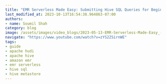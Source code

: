 ```yaml
---
title: "EMR Serverless Made Easy: Submitting Hive SQL Queries for Beginners with NYC Taxi Dataset"
last_modified_at: 2023-10-13T16:54:38.964863-07:00
authors:
- name: Soumil Shah
category: blog
image: /assets/images/video_blogs/2023-05-13-EMR-Serverless-Made-Easy_-Submitting-Hive-SQL-Queries-for-Beginners-with-NYC-Taxi-Dataset.png
navigate: "https://www.youtube.com/watch?v=zYS2ZSirnWE"
tags:
- guide
- apache hudi
- apache hive
- amazon emr
- emr serverless
- hive sql
- hive metastore
---
```

